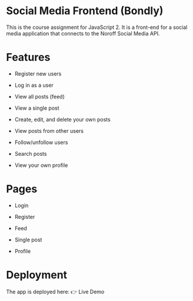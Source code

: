 # Social Media Frontend (Bondly)

This is the course assignment for JavaScript 2.
It is a front-end for a social media application that connects to the Noroff Social Media API.

# Features

- Register new users

- Log in as a user

- View all posts (feed)

- View a single post

- Create, edit, and delete your own posts

- View posts from other users

- Follow/unfollow users

- Search posts

- View your own profile

# Pages

- Login

- Register

- Feed

- Single post

- Profile

# Deployment

The app is deployed here:
👉 Live Demo

